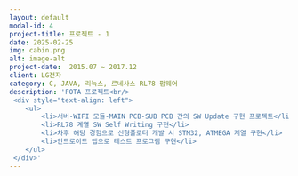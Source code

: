 ```yaml
---
layout: default
modal-id: 4
project-title: 프로젝트 - 1
date: 2025-02-25
img: cabin.png
alt: image-alt
project-date:  2015.07 ~ 2017.12
client: LG전자
category: C, JAVA, 리눅스, 르네사스 RL78 펌웨어
description: 'FOTA 프로젝트<br/>
 <div style="text-align: left">
    <ul>
        <li>서버-WIFI 모듈-MAIN PCB-SUB PCB 간의 SW Update 구현 프로젝트</li>
        <li>RL78 계열 SW Self Writing 구현</li>
        <li>차후 해당 경험으로 신형플로터 개발 시 STM32, ATMEGA 계열 구현</li>
        <li>안드로이드 앱으로 테스트 프로그램 구현</li>
    </ul>
 </div>'
---
```

